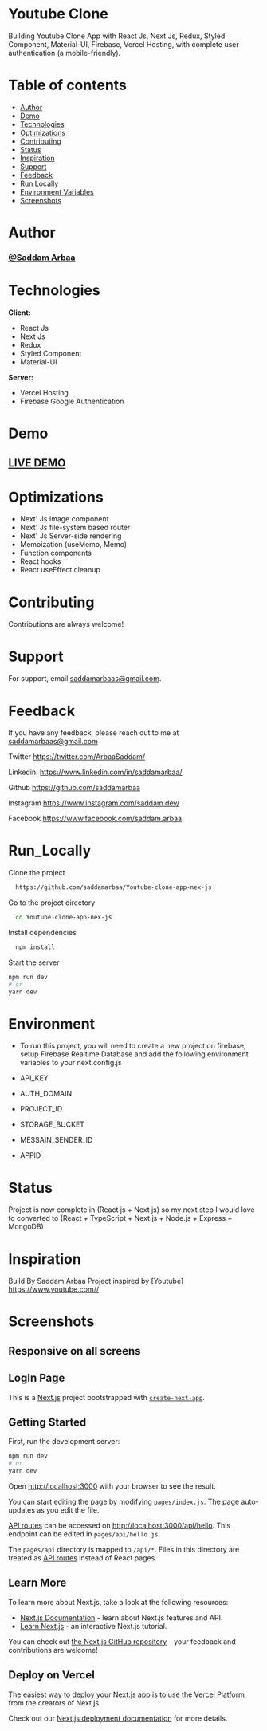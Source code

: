 <!-- @format -->

# Youtube Clone

Building Youtube Clone App with React Js, Next Js, Redux, Styled Component,
Material-UI, Firebase, Vercel Hosting,
with complete user authentication (a mobile-friendly).

# Table of contents

-  [Author](#Author)
-  [Demo](#Demo)
-  [Technologies](#Technologies)
-  [Optimizations](#Optimizations)
-  [Contributing](#Contributing)
-  [Status](#status)
-  [Inspiration](#inspiration)
-  [Support](#Support)
-  [Feedback](#Feedback)
-  [Run Locally](#Run_Locally)
-  [Environment Variables](#Environment)
-  [Screenshots](#Screenshots)

# Author

### <a href="https://github.com/saddamarbaa">@Saddam Arbaa</a>

# Technologies

**Client:**

-  React Js
-  Next Js
-  Redux
-  Styled Component
-  Material-UI

**Server:**

-  Vercel Hosting
-  Firebase Google Authentication

# Demo

## <a href="https://youtube-clone-app-nex-js.vercel.app/">LIVE DEMO</a>

# Optimizations

-  Next' Js Image component
-  Next' Js file-system based router
-  Next' Js Server-side rendering
-  Memoization (useMemo, Memo)
-  Function components
-  React hooks
-  React useEffect cleanup

# Contributing

Contributions are always welcome!

# Support

For support, email saddamarbaas@gmail.com.

# Feedback

If you have any feedback, please reach out to me at saddamarbaas@gmail.com

Twitter
https://twitter.com/ArbaaSaddam/

Linkedin.
https://www.linkedin.com/in/saddamarbaa/

Github
https://github.com/saddamarbaa

Instagram
https://www.instagram.com/saddam.dev/

Facebook
https://www.facebook.com/saddam.arbaa

# Run_Locally

Clone the project

```bash
  https://github.com/saddamarbaa/Youtube-clone-app-nex-js
```

Go to the project directory

```bash
  cd Youtube-clone-app-nex-js
```

Install dependencies

```bash
  npm install
```

Start the server

```bash
npm run dev
# or
yarn dev
```

# Environment

-  To run this project, you will need to create a new project on firebase, setup Firebase Realtime Database and add the following environment variables to your next.config.js

-  API_KEY
-  AUTH_DOMAIN
-  PROJECT_ID
-  STORAGE_BUCKET
-  MESSAIN_SENDER_ID
-  APPID

# Status

Project is now complete in (React js + Next js) so my next step I would love to converted to (React + TypeScript + Next.js + Node.js + Express + MongoDB)

# Inspiration

Build By Saddam Arbaa Project inspired by [Youtube] https://www.youtube.com//

# Screenshots

## Responsive on all screens

## LogIn Page

This is a [Next.js](https://nextjs.org/) project bootstrapped with [`create-next-app`](https://github.com/vercel/next.js/tree/canary/packages/create-next-app).

## Getting Started

First, run the development server:

```bash
npm run dev
# or
yarn dev
```

Open [http://localhost:3000](http://localhost:3000) with your browser to see the result.

You can start editing the page by modifying `pages/index.js`. The page auto-updates as you edit the file.

[API routes](https://nextjs.org/docs/api-routes/introduction) can be accessed on [http://localhost:3000/api/hello](http://localhost:3000/api/hello). This endpoint can be edited in `pages/api/hello.js`.

The `pages/api` directory is mapped to `/api/*`. Files in this directory are treated as [API routes](https://nextjs.org/docs/api-routes/introduction) instead of React pages.

## Learn More

To learn more about Next.js, take a look at the following resources:

-  [Next.js Documentation](https://nextjs.org/docs) - learn about Next.js features and API.
-  [Learn Next.js](https://nextjs.org/learn) - an interactive Next.js tutorial.

You can check out [the Next.js GitHub repository](https://github.com/vercel/next.js/) - your feedback and contributions are welcome!

## Deploy on Vercel

The easiest way to deploy your Next.js app is to use the [Vercel Platform](https://vercel.com/new?utm_medium=default-template&filter=next.js&utm_source=create-next-app&utm_campaign=create-next-app-readme) from the creators of Next.js.

Check out our [Next.js deployment documentation](https://nextjs.org/docs/deployment) for more details.
